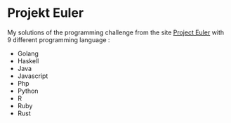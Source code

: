 # Projekt Euler

My solutions of the programming challenge from the site [Project Euler](https://projecteuler.net/) with 9 different programming language :

* Golang
* Haskell
* Java
* Javascript
* Php
* Python
* R
* Ruby
* Rust
